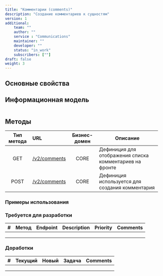 ```yaml
---
title: "Комментарии (comments)"
description: "Создание комментариев к сущностям"
version: 1
additional:
    team: ""
    author: ""
    service : "Communications"
    maintainer: ""
    developer: ""
    status: "in_work"
    subscribers: [""]
draft: false
weight: 3
---
```



## Основные свойства


## Информационная модель

```json

```

## Методы

| Тип метода | URL                                              | Бизнес-домен | Описание                                                |
| :--------: | :----------------------------------------------- | :----------: | ------------------------------------------------------- |
|    GET     | [/v2/comments](https://doc-communications-main.com-dev.int.rolfcorp.ru/03_methods/01_rest/03_comments/00_get_comments/)                                               |     CORE     | Дефиниция для отображения списка комментариев на фронте |
|    POST    | [/v2/comments](https://doc-communications-main.com-dev.int.rolfcorp.ru/03_methods/01_rest/03_comments/01_create_comment/)                                             |     CORE     | Дефиниция используется для создания комментария         |


### Примеры использования



### Требуется для разработки

| #   | Метод | Endpoint | Description | Priority | Comments |
| --- | ----- | -------- | ----------- | -------- | -------- |
|     |       |          |             |          |          |
|     |       |          |             |          |          |
|     |       |          |             |          |          |


### Доработки

| #   | Текущий | Новый | Задача | Comments |
| --- | ------- | ----- | ------ | -------- |
|     |         |       |        |          |
|     |         |       |        |          |
|     |         |       |        |          |
